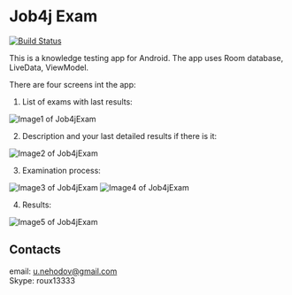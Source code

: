 # Job4j Exam

[![Build Status](https://travis-ci.org/Roux13/Job4j-Exam.svg?branch=master)](https://travis-ci.org/Roux13/Job4j-Exam)

This is a knowledge testing app for Android. 
The app uses Room database, LiveData, ViewModel.
  
There are four screens int the app:  
  
1. List of exams with last results:  
  
![Image1 of Job4jExam](/images/Job4jExamExamList_2_0.png) 

2. Description and your last detailed results if there is it:   
  
![Image2 of Job4jExam](/images/Job4jExamDescription2_0.png)  
  
3. Examination process:  
  
![Image3 of Job4jExam](/images/Job4jExamExamination_2_0.png)
![Image4 of Job4jExam](/images/Job4jExamExamination2_2_0.png)  
  
4. Results:  
  
![Image5 of Job4jExam](/images/Job4jExamResult_2_0.png)
  
## Contacts
 email: u.nehodov@gmail.com  
 Skype: roux13333

